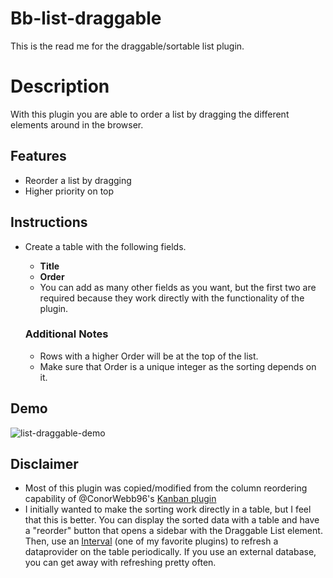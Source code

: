 # Bb-list-draggable
This is the read me for the draggable/sortable list plugin.

# Description
With this plugin you are able to order a list by dragging the different elements around in the browser.

## Features
* Reorder a list by dragging
* Higher priority on top

## Instructions
* Create a table with the following fields.
    * **Title**
    * **Order**
    * You can add as many other fields as you want, but the first two are required because they work directly with the functionality of the plugin.

    ### Additional Notes
    * Rows with a higher Order will be at the top of the list.
    * Make sure that Order is a unique integer as the sorting depends on it.

## Demo
![list-draggable-demo](https://github.com/R2bEEaton/bb-kanban-draggable/assets/34921506/54985b26-7b91-4b18-8f24-4f8fe4e38292)

## Disclaimer
* Most of this plugin was copied/modified from the column reordering capability of @ConorWebb96's [Kanban plugin](https://github.com/ConorWebb96/bb-kanban-draggable/blob/main/src/components/ColumnsSort.svelte)
* I initially wanted to make the sorting work directly in a table, but I feel that this is better. You can display the sorted data with a table and have a "reorder" button that opens a sidebar with the Draggable List element. Then, use an [Interval](https://github.com/MartinPicc/budibase-interval-plugin) (one of my favorite plugins) to refresh a dataprovider on the table periodically. If you use an external database, you can get away with refreshing pretty often.
